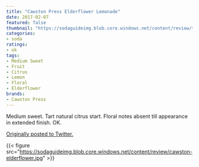 ```yaml
---
title: "Cawston Press Elderflower Lemonade"
date: 2017-02-07
featured: false
thumbnail: "https://sodaguideimg.blob.core.windows.net/content/review/thumbs/cawston-elderflower.jpg"
categories:
- soda
ratings:
- ok
tags:
- Medium Sweet
- Fruit
- Citrus
- Lemon
- Floral
- Elderflower
brands:
- Cawston Press
---
```


Medium sweet. Tart natural citrus start. Floral notes absent till appearance in extended finish. OK.

[Originally posted to Twitter.](https://twitter.com/Cavorter/status/829026095802486786)

{{< figure src="https://sodaguideimg.blob.core.windows.net/content/review/cawston-elderflower.jpg" >}}

